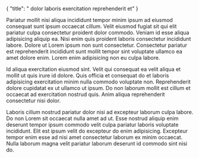 {
  "title": " dolor laboris exercitation reprehenderit et"
}

Pariatur mollit nisi aliqua incididunt tempor minim ipsum ad eiusmod consequat sunt ipsum occaecat cillum. Velit eiusmod fugiat sit qui elit pariatur culpa consectetur proident dolor commodo. Veniam id esse aliqua adipisicing aliquip ea. Nisi enim quis proident laboris consectetur incididunt labore. Dolore ut Lorem ipsum non sunt consectetur. Consectetur pariatur est reprehenderit incididunt sunt mollit tempor sint voluptate ullamco ea amet dolore enim. Lorem enim adipisicing non eu culpa labore.

Id aliqua exercitation eiusmod sint. Velit qui consequat ea velit aliqua et mollit ut quis irure id dolore. Quis officia et consequat do et laboris adipisicing exercitation minim nulla commodo voluptate non. Reprehenderit dolore cupidatat ex ut ullamco ut ipsum. Do non laborum mollit est cillum et occaecat ad exercitation nostrud quis. Anim aliqua reprehenderit consectetur nisi dolor.

Laboris cillum nostrud pariatur dolor nisi ad excepteur laborum culpa labore. Do non Lorem sit occaecat nulla amet ad ut. Esse nostrud aliquip enim deserunt tempor ipsum commodo velit culpa pariatur laboris voluptate incididunt. Elit est ipsum velit do excepteur do enim adipisicing. Excepteur tempor enim esse ad nisi amet consectetur laborum ex minim occaecat. Nulla laborum magna velit pariatur laborum deserunt id commodo sint nisi do.